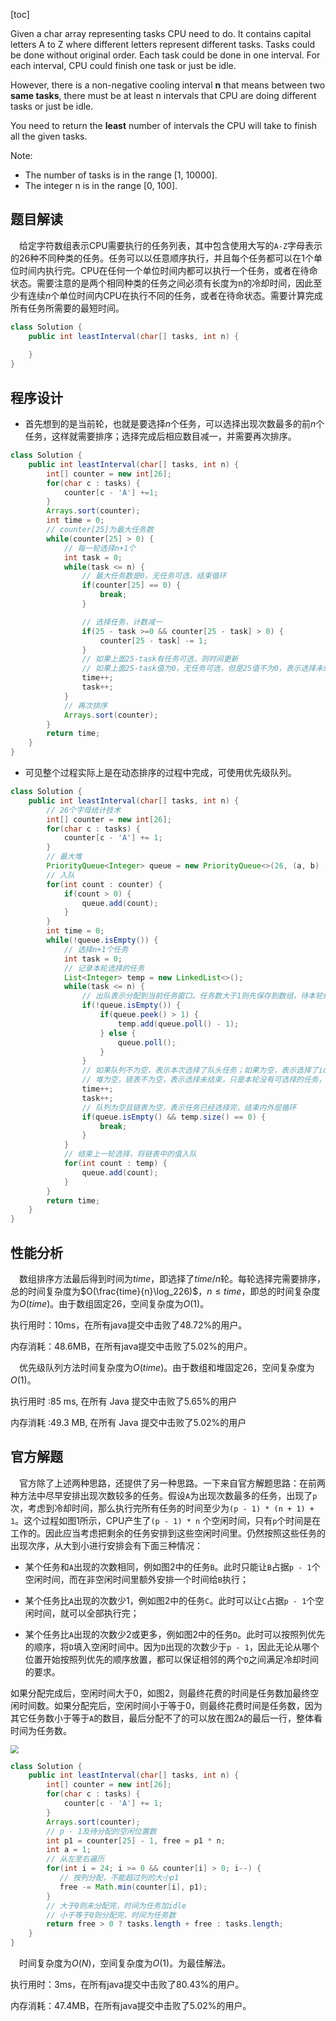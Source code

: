 [toc]

Given a char array representing tasks CPU need to do. It contains capital letters A to Z where different letters represent different tasks. Tasks could be done without original order. Each task could be done in one interval. For each interval, CPU could finish one task or just be idle.

However, there is a non-negative cooling interval **n** that means between two **same tasks**, there must be at least n intervals that CPU are doing different tasks or just be idle.

You need to return the **least** number of intervals the CPU will take to finish all the given tasks.

Note:

* The number of tasks is in the range [1, 10000].
* The integer n is in the range [0, 100].



## 题目解读

&emsp;给定字符数组表示CPU需要执行的任务列表，其中包含使用大写的`A-Z`字母表示的26种不同种类的任务。任务可以以任意顺序执行，并且每个任务都可以在1个单位时间内执行完。CPU在任何一个单位时间内都可以执行一个任务，或者在待命状态。需要注意的是两个相同种类的任务之间必须有长度为n的冷却时间，因此至少有连续$n$个单位时间内CPU在执行不同的任务，或者在待命状态。需要计算完成所有任务所需要的最短时间。

```java
class Solution {
    public int leastInterval(char[] tasks, int n) {
        
    }
}
```

## 程序设计

* 首先想到的是当前轮，也就是要选择$n$个任务，可以选择出现次数最多的前$n$个任务，这样就需要排序；选择完成后相应数目减一，并需要再次排序。

```java
class Solution {
    public int leastInterval(char[] tasks, int n) {
        int[] counter = new int[26];
        for(char c : tasks) {
            counter[c - 'A'] +=1;
        }
        Arrays.sort(counter);
        int time = 0;
        // counter[25]为最大任务数
        while(counter[25] > 0) {
            // 每一轮选择n+1个
            int task = 0;
            while(task <= n) {
                // 最大任务数是0，无任务可选，结束循环
                if(counter[25] == 0) {
                    break;
                }

                // 选择任务，计数减一
                if(25 - task >=0 && counter[25 - task] > 0) {
                    counter[25 - task] -= 1;
                }
                // 如果上面25-task有任务可选，则时间更新
                // 如果上面25-task值为0，无任务可选，但是25值不为0，表示选择未结束，本轮只能选idle
                time++;
                task++;
            }
            // 再次排序
            Arrays.sort(counter);
        }
        return time;
    }
}
```

* 可见整个过程实际上是在动态排序的过程中完成，可使用优先级队列。

```java
class Solution {
    public int leastInterval(char[] tasks, int n) {
        // 26个字母统计技术
        int[] counter = new int[26];
        for(char c : tasks) {
            counter[c - 'A'] += 1;
        }
        // 最大堆
        PriorityQueue<Integer> queue = new PriorityQueue<>(26, (a, b) -> b - a);
        // 入队
        for(int count : counter) {
            if(count > 0) {
                queue.add(count);
            }
        }
        int time = 0;
        while(!queue.isEmpty()) {
            // 选择n+1个任务
            int task = 0;
            // 记录本轮选择的任务
            List<Integer> temp = new LinkedList<>();
            while(task <= n) {
                // 出队表示分配到当前任务窗口。任务数大于1则先保存到数组，待本轮结束再重新入队
                if(!queue.isEmpty()) {
                    if(queue.peek() > 1) {
                        temp.add(queue.poll() - 1);
                    } else {
                        queue.poll();
                    }
                }
                // 如果队列不为空，表示本次选择了队头任务；如果为空，表示选择了idle任务
                // 堆为空，链表不为空，表示选择未结束，只是本轮没有可选择的任务，只能选择idle
                time++;
                task++;
                // 队列为空且链表为空，表示任务已经选择完，结束内外层循环
                if(queue.isEmpty() && temp.size() == 0) {
                    break;
                }
            }
            // 结束上一轮选择，将链表中的值入队
            for(int count : temp) {
                queue.add(count);
            }
        }
        return time;
    }
}
```

## 性能分析

&emsp;数组排序方法最后得到时间为$time$，即选择了$time/n$轮。每轮选择完需要排序，总的时间复杂度为$O(\frac{time}{n}\log_226)$，$n \le time$，即总的时间复杂度为$O(time)$。由于数组固定26，空间复杂度为$O(1)$。

执行用时：10ms，在所有java提交中击败了48.72%的用户。

内存消耗：48.6MB，在所有java提交中击败了5.02%的用户。

&emsp;优先级队列方法时间复杂度为$O(time)$。由于数组和堆固定26，空间复杂度为$O(1)$。

执行用时 :85 ms, 在所有 Java 提交中击败了5.65%的用户

内存消耗 :49.3 MB, 在所有 Java 提交中击败了5.02%的用户

## 官方解题

&emsp;官方除了上述两种思路，还提供了另一种思路。一下来自官方解题思路：在前两种方法中尽早安排出现次数较多的任务。假设`A`为出现次数最多的任务，出现了`p`次，考虑到冷却时间，那么执行完所有任务的时间至少为`(p - 1) * (n + 1) + 1`。这个过程如图1所示，CPU产生了`(p - 1) * n` 个空闲时间，只有`p`个时间是在工作的。因此应当考虑把剩余的任务安排到这些空闲时间里。仍然按照这些任务的出现次序，从大到小进行安排会有下面三种情况：

* 某个任务和`A`出现的次数相同，例如图2中的任务`B`。此时只能让`B`占据`p - 1`个空闲时间，而在非空闲时间里额外安排一个时间给`B`执行；

* 某个任务比`A`出现的次数少1，例如图2中的任务`C`。此时可以让`C`占据`p - 1`个空闲时间，就可以全部执行完；

* 某个任务比`A`出现的次数少2或更多，例如图2中的任务`D`。此时可以按照列优先的顺序，将`D`填入空闲时间中。因为`D`出现的次数少于`p - 1`，因此无论从哪个位置开始按照列优先的顺序放置，都可以保证相邻的两个`D`之间满足冷却时间的要求。

如果分配完成后，空闲时间大于0，如图2，则最终花费的时间是任务数加最终空闲时间数。如果分配完后，空闲时间小于等于0，则最终花费时间是任务数，因为其它任务数小于等于`A`的数目，最后分配不了的可以放在图2`A`的最后一行，整体看时间为任务数。

<img src="../images/#621.png" style="zoom:80%;" />

```java
class Solution {
    public int leastInterval(char[] tasks, int n) {
        int[] counter = new int[26];
        for(char c : tasks) {
            counter[c - 'A'] += 1;
        }
        Arrays.sort(counter);
        // p - 1及待分配的空闲位置数
        int p1 = counter[25] - 1, free = p1 * n;
        int a = 1;
        // 从左至右遍历
        for(int i = 24; i >= 0 && counter[i] > 0; i--) {
           // 按列分配，不能超过列的大小p1
           free -= Math.min(counter[i], p1);
        }
        // 大于0则未分配完，时间为任务加idle
        // 小于等于0则分配完，时间为任务数
        return free > 0 ? tasks.length + free : tasks.length;
    }
}
```

&emsp;时间复杂度为$O(N)$，空间复杂度为$O(1)$。为最佳解法。

执行用时：3ms，在所有java提交中击败了80.43%的用户。

内存消耗：47.4MB，在所有java提交中击败了5.02%的用户。